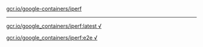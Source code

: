 [gcr.io/google-containers/iperf](https://hub.docker.com/r/abcz/iperf/tags/) 

----
[gcr.io/google_containers/iperf:latest √](https://hub.docker.com/r/abcz/iperf/tags/)

[gcr.io/google_containers/iperf:e2e √](https://hub.docker.com/r/abcz/iperf/tags/)

